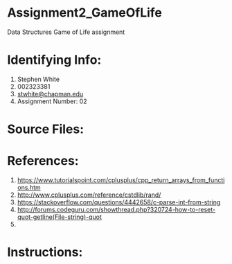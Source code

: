 # Assignment2_GameOfLife
Data Structures Game of Life assignment

# Identifying Info:
1. Stephen White
2. 002323381
3. stwhite@chapman.edu
4. Assignment Number: 02

# Source Files:

# References:
1. https://www.tutorialspoint.com/cplusplus/cpp_return_arrays_from_functions.htm
2. http://www.cplusplus.com/reference/cstdlib/rand/
3. https://stackoverflow.com/questions/4442658/c-parse-int-from-string
4. http://forums.codeguru.com/showthread.php?320724-how-to-reset-quot-getline(File-string)-quot
5. 

# Instructions: